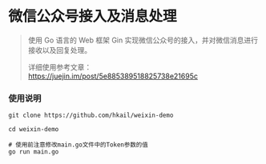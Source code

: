 # 微信公众号接入及消息处理

> 使用 Go 语言的 Web 框架 Gin 实现微信公众号的接入，并对微信消息进行接收以及回复处理。
>
> 详细使用参考文章：https://juejin.im/post/5e885389518825738e21695c

### 使用说明

```shell script
git clone https://github.com/hkail/weixin-demo

cd weixin-demo

# 使用前注意修改main.go文件中的Token参数的值
go run main.go
```